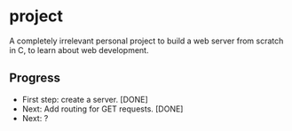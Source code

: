 # project
A completely irrelevant personal project to build a web server from scratch in C, to learn about web development.

## Progress
* First step: create a server. [DONE]
* Next: Add routing for GET requests. [DONE]
* Next: ?
